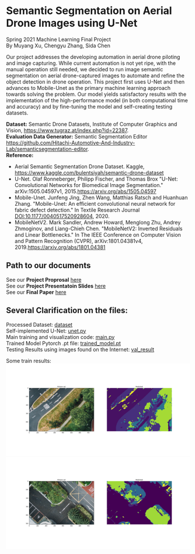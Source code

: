 # Semantic Segmentation on Aerial Drone Images using U-Net
Spring 2021 Machine Learning Final Project  
By Muyang Xu, Chengyu Zhang, Sida Chen

Our project addresses the developing automation in aerial drone piloting and image capturing. While current automation is not yet ripe, with the manual operation still needed, we decided to run image semantic segmentation on aerial drone-captured images to automate and refine the object detection in drone operation. This project first uses U-Net and then advances to Mobile-Unet as the primary machine learning approach towards solving the problem. Our model yields satisfactory results with the implementation of the high-performance model (in both computational time and accuracy) and by fine-tuning the model and self-creating testing datasets.

**Dataset:** Semantic Drone Datasets, Institute of Computer Graphics and Vision, https://www.tugraz.at/index.php?id=22387.  
**Evaluation Data Generator:** Semantic Segmentation Editor https://github.com/Hitachi-Automotive-And-Industry-Lab/semanticsegmentation-editor.  
**Reference:**  
- Aerial Semantic Segmentation Drone Dataset. Kaggle, https://www.kaggle.com/bulentsiyah/semantic-drone-dataset
- U-Net. Olaf Ronneberger, Philipp Fischer, and Thomas Brox "U-Net: Convolutional Networks for Biomedical Image Segmentation." arXiv:1505.04597v1, 2015.https://arxiv.org/abs/1505.04597
- Mobile-Unet. Junfeng Jing, Zhen Wang, Matthias Ratsch and Huanhuan Zhang. "Mobile-Unet: An efficient convolutional neural network for fabric defect detection." In Textile Research Journal [DOI:10.1177/0040517520928604](https://journals.sagepub.com/doi/full/10.1177/0040517520928604), 2020.
- MobileNetV2. Mark Sandler, Andrew Howard, Menglong Zhu, Andrey Zhmoginov, and Liang-Chieh Chen. "MobileNetV2: Inverted Residuals and Linear Bottlenecks." In The IEEE Conference on Computer Vision and Pattern Recognition (CVPR), arXiv:1801.04381v4, 2019.https://arxiv.org/abs/1801.04381  

## Path to our documents  
See our **Project Proprosal** [here](document/Project%20Proposal.pdf)  
See our **Project Presentatoin Slides** [here](https://docs.google.com/presentation/d/1X5dVDS3FbJU6Vf7eZQmayWUq979J6oYpvzezia4IyJo/edit?usp=sharing)  
See our **Final Paper** [here](document/Final_paper_draft.pdf)  

## Several Clarification on the files:  
Processed Dataset: [dataset](dataset)  
Self-implemented U-Net: [unet.py](unet.py)  
Main training and visualization code: [main.py](main.py)  
Trained Model Pytorch .pt file: [trained_model.pt](trained_model.pt)  
Testing Results using images found on the Internet: [val_result](val_result)  

Some train results:
![train_results_1](val_result/picture_0.png)
![train_results_2](val_result/picture_2.png) 
